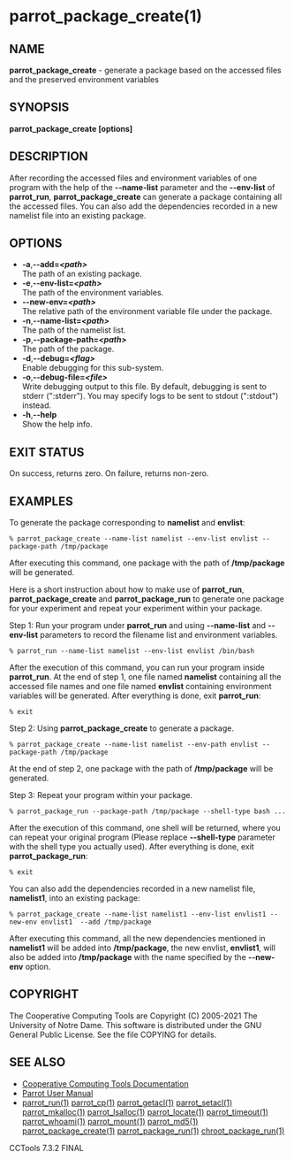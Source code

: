






















# parrot_package_create(1)

## NAME
**parrot_package_create** - generate a package based on the accessed files and the preserved environment variables

## SYNOPSIS
**parrot_package_create [options]**

## DESCRIPTION
After recording the accessed files and environment variables of one program with the help of the **--name-list** parameter and the **--env-list** of **parrot_run**, **parrot_package_create** can generate a package containing all the accessed files. You can also add the dependencies recorded in a new namelist file into an existing package.

## OPTIONS

- **-a**,**--add=_&lt;path&gt;_**<br />The path of an existing package.
- **-e**,**--env-list=_&lt;path&gt;_**<br />The path of the environment variables.
- **--new-env=_&lt;path&gt;_**<br />The relative path of the environment variable file under the package.
- **-n**,**--name-list=_&lt;path&gt;_**<br />The path of the namelist list.
- **-p**,**--package-path=_&lt;path&gt;_**<br />The path of the package.
- **-d**,**--debug=_&lt;flag&gt;_**<br />Enable debugging for this sub-system.
- **-o**,**--debug-file=_&lt;file&gt;_**<br />Write debugging output to this file. By default, debugging is sent to stderr (":stderr"). You may specify logs to be sent to stdout (":stdout") instead.
- **-h**,**--help**<br />Show the help info.


## EXIT STATUS
On success, returns zero. On failure, returns non-zero.

## EXAMPLES
To generate the package corresponding to **namelist** and **envlist**:
```
% parrot_package_create --name-list namelist --env-list envlist --package-path /tmp/package
```
After executing this command, one package with the path of **/tmp/package** will be generated.


Here is a short instruction about how to make use of **parrot_run**, **parrot_package_create** and **parrot_package_run**
to generate one package for your experiment and repeat your experiment within your package.

Step 1: Run your program under **parrot_run** and using **--name-list** and **--env-list** parameters to
record the filename list and environment variables.
```
% parrot_run --name-list namelist --env-list envlist /bin/bash
```
After the execution of this command, you can run your program inside **parrot_run**. At the end of step 1, one file named **namelist** containing all the accessed file names and one file named **envlist** containing environment variables will be generated.
After everything is done, exit **parrot_run**:
```
% exit
```

Step 2: Using **parrot_package_create** to generate a package.
```
% parrot_package_create --name-list namelist --env-path envlist --package-path /tmp/package
```
At the end of step 2, one package with the path of **/tmp/package** will be generated.

Step 3: Repeat your program within your package.
```
% parrot_package_run --package-path /tmp/package --shell-type bash ...
```
After the execution of this command, one shell will be returned, where you can repeat your original program (Please replace **--shell-type** parameter with the shell type you actually used). After everything is done, exit **parrot_package_run**:
```
% exit
```

You can also add the dependencies recorded in a new namelist file, **namelist1**, into an existing package:
```
% parrot_package_create --name-list namelist1 --env-list envlist1 --new-env envlist1  --add /tmp/package
```
After executing this command, all the new dependencies mentioned in **namelist1** will be added into **/tmp/package**, the new envlist, **envlist1**, will also be added into **/tmp/package** with the name specified by the **--new-env** option.

## COPYRIGHT

The Cooperative Computing Tools are Copyright (C) 2005-2021 The University of Notre Dame.  This software is distributed under the GNU General Public License.  See the file COPYING for details.

## SEE ALSO

- [Cooperative Computing Tools Documentation]("../index.html")
- [Parrot User Manual]("../parrot.html")
- [parrot_run(1)](parrot_run.md) [parrot_cp(1)](parrot_cp.md) [parrot_getacl(1)](parrot_getacl.md)  [parrot_setacl(1)](parrot_setacl.md)  [parrot_mkalloc(1)](parrot_mkalloc.md)  [parrot_lsalloc(1)](parrot_lsalloc.md)  [parrot_locate(1)](parrot_locate.md)  [parrot_timeout(1)](parrot_timeout.md)  [parrot_whoami(1)](parrot_whoami.md)  [parrot_mount(1)](parrot_mount.md)  [parrot_md5(1)](parrot_md5.md)  [parrot_package_create(1)](parrot_package_create.md)  [parrot_package_run(1)](parrot_package_run.md)  [chroot_package_run(1)](chroot_package_run.md)

CCTools 7.3.2 FINAL
